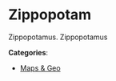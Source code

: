 # Zippopotam


Zippopotamus.  Zippopotamus



**Categories**:
- [Maps & Geo](https://github.com/apis-list/apis-list#maps-and-geo)




